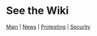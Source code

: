 # See the Wiki
[Main](https://github.com/ThinkAndWander/Information/wiki) | [News](https://github.com/ThinkAndWander/Information/wiki/News-Summary) | [Protesting](https://github.com/ThinkAndWander/Information/wiki/Confrontation-and-Organizing) | [Security](https://github.com/ThinkAndWander/Information/wiki/Security)
